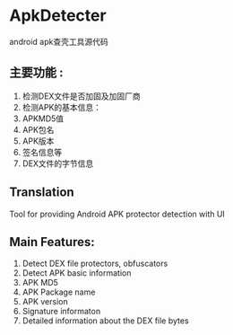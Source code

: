 ApkDetecter
===========

android apk查壳工具源代码

主要功能 :
----------
1. 检测DEX文件是否加固及加固厂商
2. 检测APK的基本信息：
  1. APKMD5值
  2. APK包名
  3. APK版本
  4. 签名信息等
3. DEX文件的字节信息

Translation
-----------

Tool for providing Android APK protector detection with UI

Main Features:
--------------
1. Detect DEX file protectors, obfuscators
2. Detect APK basic information
  1. APK MD5
  2. APK Package name
  3. APK version
  4. Signature informaton
3. Detailed information about the DEX file bytes
